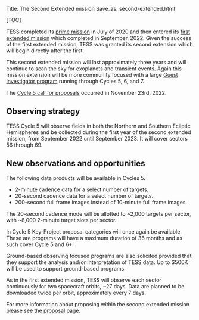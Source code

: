 Title: The Second Extended mission
Save_as: second-extended.html

[TOC]

TESS completed its [prime mission](primary.html) in July of 2020 and then entered its [first extended mission](extended.html) which completed in September, 2022. Given the success of the first extended mission, TESS was granted its second extension which will begin directly after the first. 

This second extended mission will last approximately three years and will continue to scan the sky for exoplanets and transient events. Again this mission extension will be more community focused with a large [Guest Investigator program](proposing-investigations.html) running through Cycles 5, 6, and 7.

The [Cycle 5 call for proposals](https://nspires.nasaprs.com/external/solicitations/summary.do?solId=%7b5032D2F8-F5DF-692A-8E7C-15A801B08DE1%7d&path=&method=init) occurred in November 23rd, 2022.

## Observing strategy

TESS Cycle 5 will observe fields in both the Northern and Southern Ecliptic Hemispheres and be collected during the first year of the second extended mission, from September 2022 until September 2023. It will cover sectors 56 through 69.

## New observations and opportunities

The following data products will be available in Cycles 5.

* 2-minute cadence data for a select number of targets.
* 20-second cadence data for a select number of targets.
* 200-second full frame images instead of 10-minute full frame images.

The 20-second cadence mode will be allotted to ~2,000 targets per sector, with ~8,000 2-minute target slots per sector.

In Cycle 5 Key-Project proposal categories will once again be available. These are programs will have a maximum duration of 36 months and as such cover Cycle 5 and 6+.

Ground-based observing focused programs are also solicited provided that they support the analysis and/or interpretation of TESS data. Up to $500K will be used to support ground-based programs.

As in the first extended mission, TESS will observe each sector continuously for two spacecraft orbits, ~27 days.
Data are planned to be downloaded twice per orbit, approximately every 7 days. 

For more information about proposing within the second extended mission please see the [proposal](proposing-investigations.html) page.

